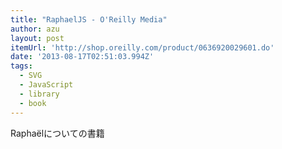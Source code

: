 ```yaml
---
title: "RaphaelJS - O'Reilly Media"
author: azu
layout: post
itemUrl: 'http://shop.oreilly.com/product/0636920029601.do'
date: '2013-08-17T02:51:03.994Z'
tags:
  - SVG
  - JavaScript
  - library
  - book
---
```

Raphaëlについての書籍
